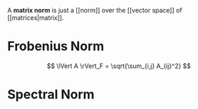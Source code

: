 A **matrix norm** is just a [[norm]] over the [[vector space]] of [[matrices|matrix]].

# Frobenius Norm

$$
\lVert A \rVert_F = \sqrt{\sum_{i,j} A_{ij}^2}
$$

# Spectral Norm